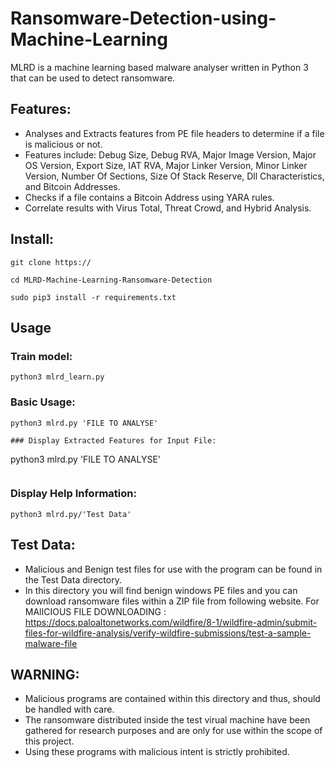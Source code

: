 # Ransomware-Detection-using-Machine-Learning
MLRD is a machine learning based malware analyser written in Python 3 that can be used to detect ransomware.


## Features:
* Analyses and Extracts features from PE file headers to determine if a file is malicious or not.
* Features include: Debug Size, Debug RVA, Major Image Version, Major OS Version, Export Size, IAT RVA, Major Linker Version, Minor Linker Version, Number Of Sections, Size Of Stack Reserve, Dll Characteristics, and Bitcoin Addresses.
* Checks if a file contains a Bitcoin Address using YARA rules.
* Correlate results with Virus Total, Threat Crowd, and Hybrid Analysis.

## Install:
```
git clone https://

cd MLRD-Machine-Learning-Ransomware-Detection

sudo pip3 install -r requirements.txt
```
## Usage

### Train model:
```
python3 mlrd_learn.py
```

### Basic Usage:
```
python3 mlrd.py 'FILE TO ANALYSE'
```
```
### Display Extracted Features for Input File:
```
python3 mlrd.py 'FILE TO ANALYSE'
```
```
### Display Help Information:
```
python3 mlrd.py/'Test Data'
```

## Test Data:
* Malicious and Benign test files for use with the program can be found in the Test Data directory.
* In this directory you will find benign windows PE files and you can download ransomware files within a ZIP file from following website.
For MAlICIOUS FILE DOWNLOADING : 
https://docs.paloaltonetworks.com/wildfire/8-1/wildfire-admin/submit-files-for-wildfire-analysis/verify-wildfire-submissions/test-a-sample-malware-file

## WARNING:
* Malicious programs are contained within this directory and thus, should be handled with care.
* The ransomware distributed inside the test virual machine have been gathered for research purposes and are only for use within the scope of this project.
* Using these programs with malicious intent is strictly prohibited. 
